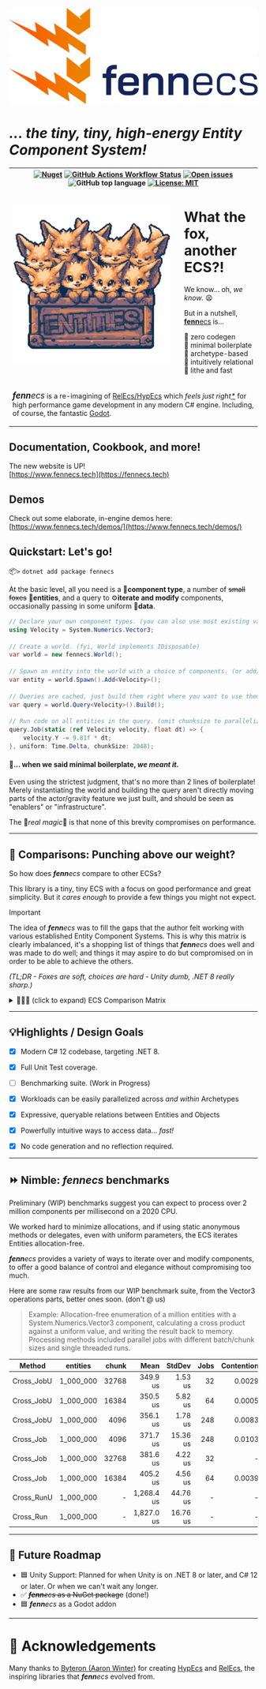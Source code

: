 [![fennecs logo](./docs/logos/fennecs-logo-darkmode.svg#gh-dark-mode-only) ![fennecs logo](./docs/logos/fennecs-logo-lightmode.svg#gh-light-mode-only)](https://fennecs.tech)

# _... the tiny, tiny, high-energy Entity Component System!_

<table style="width: 100%">
   <tr>
      <th colspan="2">
         <a href="https://www.nuget.org/packages/fennecs/"><img alt="Nuget" src="https://img.shields.io/nuget/v/fennecs?color=blue"/></a>
         <a href="https://github.com/thygrrr/fennECS/actions"><img alt="GitHub Actions Workflow Status" src="https://img.shields.io/github/actions/workflow/status/thygrrr/fennecs/xUnit.yml"/></a>
         <a href="https://github.com/thygrrr/fennECS/issues"><img alt="Open issues" src="https://img.shields.io/github/issues-raw/thygrrr/fennecs?color=green"/></a>
         <img alt="GitHub top language" src="https://img.shields.io/badge/C%23-100%25_-blue"/>
         <a href="https://github.com/thygrrr/fennECS?tab=MIT-1-ov-file#readme"><img alt="License: MIT" src="https://img.shields.io/github/license/thygrrr/fennecs?color=blue"/></a>
      </th>
   </tr>
   <tr>
      <td>
         <img src="docs/logos/fennecs.png" alt="a box of fennecs, 8-color pixel art" style="min-width: 320px; max-width: 320px"/>
      </td>
      <td style="width: fit-content">
         <h1>What the fox, another ECS?!</h1>
         <p>We know... oh, <em>we know.</em> 😩</p>
         <p>But in a nutshell, <a href="https://fennecs.tech"><b>fenn</b>ecs</a> is...</p>
         <p>
            🐾 zero codegen<br/>
            🐾 minimal boilerplate<br/>
            🐾 archetype-based<br/>
            🐾 intuitively relational<br/>
            🐾 lithe and fast<br/>
         </p>
      </td>
   </tr>
   <tr>
      <td colspan="2">
         <p><span style="font-size: larger"><em><b>fenn</b>ecs</em></span> is a re-imagining of <a href="https://github.com/Byteron/HypEcs">RelEcs/HypEcs</a> 
            which <em>feels just right<a href="#quickstart-lets-go">*</a></em> for high performance game development in any modern C# engine. Including, of course, the fantastic <a href="https://godotengine.org">Godot</a>.
         </p>
      </td>
   </tr>
</table>

## Documentation, Cookbook, and more!
The new website is UP!  
[https://www.fennecs.tech](https://fennecs.tech)

## Demos

Check out some elaborate, in-engine demos here:  
[https://www.fennecs.tech/demos/](https://www.fennecs.tech/demos/)

## Quickstart: Let's go!
📦`>` `dotnet add package fennecs`

At the basic level, all you need is a 🧩**component type**, a number of ~~small foxes~~ 🦊**entities**, and a query to ⚙️**iterate and modify** components, occasionally passing in some uniform 💾**data**.

```csharp
// Declare your own component types. (you can also use most existing value or reference types)
using Velocity = System.Numerics.Vector3;

// Create a world. (fyi, World implements IDisposable)
var world = new fennecs.World();

// Spawn an entity into the world with a choice of components. (or add/remove them later)
var entity = world.Spawn().Add<Velocity>();

// Queries are cached, just build them right where you want to use them.
var query = world.Query<Velocity>().Build();

// Run code on all entities in the query. (omit chunksize to parallelize only by archetype)
query.Job(static (ref Velocity velocity, float dt) => {
    velocity.Y -= 9.81f * dt;
}, uniform: Time.Delta, chunkSize: 2048);
```

#### 💢... when we said minimal boilerplate, <em>we meant it.</em>
Even using the strictest judgment, that's no more than 2 lines of boilerplate! Merely instantiating the world and building the query aren't directly moving parts of the actor/gravity feature we just built, and should be seen as "enablers" or "infrastructure".  

The 💫*real magic*💫 is that none of this brevity compromises on performance.

------------------------

## 🥊 Comparisons: Punching above our weight?
So how does _**fenn**ecs_ compare to other ECSs? 

This library is a tiny, tiny ECS with a focus on good performance and great simplicity. But it *cares enough* to provide a few things you might not expect.

> [!IMPORTANT]
> The idea of _**fenn**ecs_ was to fill the gaps that the author felt working with various established Entity Component Systems. This is why this matrix is clearly imbalanced, it's a shopping list of things that _**fenn**ecs_ does well and was made to do
well; and things it may aspire to do but compromised on in order to be able to achieve the others.
>
> <em>(TL;DR - Foxes are soft, choices are hard - Unity dumb, .NET 8 really sharp.)</em>


<details>

<summary>🥇🥈🥉 (click to expand) ECS Comparison Matrix<br/><b></b></summary>

> Here are some of the key properties where _**fenn**ecs_ might be a better or worse choice than its peers. Our resident fennecs have worked with all of these ECSs, and we're happy to answer any questions you might have.

|                                                                           |           _**fenn**ecs_            |                HypEcs                | Entitas |            Unity DOTS            |            DefaultECS            |
|:--------------------------------------------------------------------------|:----------------------------------:|:------------------------------------:|:-------:|:--------------------------------:|:--------------------------------:|
| Boilerplate-to-Feature Ratio                                              |               3-to-1               |                5-to-1                | 12-to-1 |            27-to-1 😱            |              7-to-1              |
| Entity-Component Queries                                                  |                 ✅                  |                  ✅                   |    ✅    |                ✅                 |                ✅                 |
| Entity-Target Relations                                                   |                 ✅                  |                  ✅                   |    ❌    |                ❌                 | ✅<br/><sup>(Map/MultiMap)</sup> |
| Entity-Object-Relations                                                   |                 ✅                  | 🟨</br><sup>(System.Type only)</sup> |    ❌    |                ❌                 |                ❌                 |
| Target Querying<br/>*<sup>(find all targets of specific relations)</sup>* |                 ✅                  |                  ❌                   |    ❌    |                ❌                 |                ✅                 |
| Wildcard Semantics<br/>*<sup>(match multiple relations in 1 query)</sup>* |                 ✅                  |                  ❌                   |    ❌    |                ❌                 |                ❌                 |
| Journaling                                                                |                 ❌                  |                  ❌                   |   🟨    |                ✅                 |                ❌                 |
| Shared Components                                                         | ✅<br/><sup>(ref types only)</sup>  |                  ❌                   |    ❌    |                🟨<br/><sup>(restrictive)</sup>                |                ✅                 | 
| Mutable Shared Components                                                 |                 ✅                  |                  ❌                   |    ❌    |                ❌                 |                ✅                 | 
| Reference Component Types                                                 |                 ✅                  |                  ❌                   |    ❌    |                ❌                 |                ❌                 |
| Arbitrary Component Types                                                 |                 ✅                  | ✅<br/><sup>(value types only)</sup>  |    ❌    |                ❌                 |                ✅                 |
| Structural Change Events                                                  |    🟨<br/><sup>(planned)</sup>     |                  ❌                   |    ✅    |  ☠️<br/><sup>(unreliable)</sup>  |                ❌                 |
| Workload Scheduling                                                       |      🟨<br/><sup>(planned)</sup>      |                  ❌                   |      ❌  | ✅<br/><sup>(highly static)</sup> |                ✅                 |
| No Code Generation Required                                               |                 ✅                  |                  ✅                   |    ❌    |                ❌                 | 🟨<br/><sup>(roslyn addon)</sup> |
| Enqueue Structural Changes at Any Time                                    |                 ✅                  |                  ✅                   |    ✅    | 🟨<br/><sup>(restrictive)</sup>  |                🟨                |
| Apply Structural Changes at Any Time                                      |                 ❌                  |                  ❌                   |    ✅    |                ❌                 |                ❌                 |
| Parallel Processing                                                       |                 ⭐⭐                 |                  ⭐                   |    ❌    |               ⭐⭐⭐                |                ⭐⭐                |
| Singleton / Unique Components                                             | 🟨<br/><sup>(ref types only)</sup> |                  ❌                   |    ✅    |  🟨<br/><sup>(per system)</sup>  |                ✅                 |

</details>

------------------------

## 💡Highlights / Design Goals

- [x] Modern C# 12 codebase, targeting .NET 8.
- [x] Full Unit Test coverage.
- [ ] Benchmarking suite. (Work in Progress)

- [x] Workloads can be easily parallelized across *and within* Archetypes

- [x] Expressive, queryable relations between Entities and Objects
- [x] Powerfully intuitive ways to access data... _fast!_

- [x] No code generation and no reflection required.



------------------------

## ⏩ Nimble: _**fenn**ecs_ benchmarks

Preliminary (WIP) benchmarks suggest you can expect to process over 2 million components per millisecond on a 2020 CPU.

We worked hard to minimize allocations, and if using static anonymous methods or delegates, even with uniform parameters, the ECS iterates Entities allocation-free.

_**fenn**ecs_ provides a variety of ways to iterate over and modify components, to offer a good balance of control and elegance without compromising too much. 

Here are some raw results from our WIP benchmark suite, from the Vector3 operations parts, better ones soon.
(don't @ us)

> Example: Allocation-free enumeration of a million entities with a System.Numerics.Vector3 component, calculating a cross product against a uniform value, and writing the result back to memory. Processing methods included parallel jobs with different batch/chunk sizes and single threaded runs.


| Method     | entities  | chunk | Mean       | StdDev    | Jobs | Contention | Alloc |
|----------- |-----------|------:|-----------:|----------:|-----:|-----------:|------:|
| Cross_JobU | 1_000_000 | 32768 |   349.9 us |   1.53 us |    32|     0.0029 |     - |
| Cross_JobU | 1_000_000 | 16384 |   350.5 us |   5.82 us |    64|     0.0005 |     - |
| Cross_JobU | 1_000_000 | 4096  |   356.1 us |   1.78 us |   248|     0.0083 |     - |
| Cross_Job  | 1_000_000 | 4096  |   371.7 us |  15.36 us |   248|     0.0103 |     - |
| Cross_Job  | 1_000_000 | 32768 |   381.6 us |   4.22 us |    32|          - |     - |
| Cross_Job  | 1_000_000 | 16384 |   405.2 us |   4.56 us |    64|     0.0039 |     - |
| Cross_RunU | 1_000_000 |     - | 1,268.4 us |  44.76 us |    - |          - |   1 B |
| Cross_Run  | 1_000_000 |     - | 1,827.0 us |  16.76 us |    - |          - |   1 B |


------------------------

## 📅 Future Roadmap

- 🟦 Unity Support: Planned for when Unity is on .NET 8 or later, and C# 12 or later. Or when we can't wait any longer.
- ✅ ~~_**fenn**ecs_ as a NuGet package~~ (done!)
- 🟦 _**fenn**ecs_ as a Godot addon

------------------------

# 🧡 Acknowledgements
Many thanks to [Byteron (Aaron Winter)](https://github.com/Byteron) for creating [HypEcs](https://github.com/Byteron/HypEcs) and [RelEcs](https://github.com/Byteron/RelEcs), the inspiring libraries that _**fenn**ecs_ evolved from.

